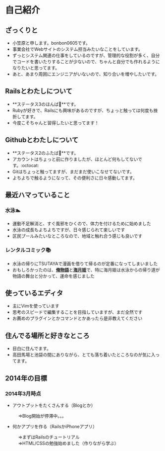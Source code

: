 # 自己紹介

## ざっくりと
- 小笠原と申します。bonbon0605です。
- 事業会社でWebサイトのシステム担当みたいなことをしています。
- ずっとシステム関連の仕事をしているのですが、管理的な役割が多く、自分でコードを書いたりすることが少ないので、ちゃんと自分でも作れるようになりたいと思ってます。
- あと、あまり周囲にエンジニアがいないので、知り合いを増やしたいです。

## Railsとわたしについて
- **ステータス3のほんば:herb:**です。
- Rubyが好きで、Railsにも興味があるのですが、ちょっと触っては何度も挫折してます。
- 今度こそちゃんと習得したいと思ってます！

## Githubとわたしについて
- **ステータス2のふたば:seedling:**です。
- アカウントはちょっと前に作りましたが、ほとんど何もしてないです。:octocat:
- Gitはちょっと触ってますが、まだまだ使いこなせてないです。
- よちよちで触るようになって、その便利さに日々感動してます。

## 最近ハマっていること
### 水泳:swimmer:
- 運動不足解消と、すぐ風邪をひくので、体力を付けるために始めました
- 水泳の成長もよちよちですが、日々感じられて楽しいです
- 区民プールみたいなところなので、地域と触れ合う感じも良いです 

### レンタルコミック:books:
- 水泳の帰りにTSUTAYAで漫画を借りて帰るのが定番になってしまいました
- おもしろかったのは、[**俺物語**](http://betsuma.shueisha.co.jp/lineup/ore_monogatari.html)と[**海月姫**](http://kc.kodansha.co.jp/content/top.php/1000004534)で、特に海月姫は水泳からの帰り道が物語の舞台と分かって、運命を感じました

## 使っているエディタ
- 主にVimを使っています
- 思考のスピードで編集することを目指していますが、まだ全然です
- お薦めのプラグインとかコマンドとかあったら是非教えてください

## 住んでる場所と好きなところ
- 目白に住んでます。
- 高田馬場と池袋の間にありながら、とても落ち着いたところなのが気に入ってます。

## 2014年の目標
### 2014年3月時点
- アウトプットをたくさんする（Blogとか）

　　　⇒Blog開始が停滞中。。。

- 何かアプリを作る（RailsかiPhoneアプリ）

　　　⇒まずはRailsのチュートリアル  
　　　⇒HTML/CSSの勉強始めました（作りながら学ぶ）